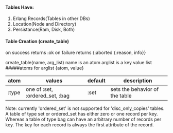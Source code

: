 #### Tables Have:

1. Erlang Records(Tables in other DBs)
2. Location(Node and Directory)
3. Persistance(Ram, Disk, Both)

#### Table Creation (create_table)

on success returns :ok
on failure returns {:aborted {:reason, info}}

create_table(name, arg_list)
name is an atom
arglist is a key value list
#####atoms for arglist {atom, value}

|atom    | values                           | default | description                    |
|--------|----------------------------------|---------|--------------------------------|
|:type   | one of :set, :ordered_set, :bag  | :set    | sets the behavior of the table



Note: currently 'ordered_set' is not supported for 'disc_only_copies' tables. A table of type set or ordered_set has either zero or one record per key. Whereas a table of type bag can have an arbitrary number of records per key. The key for each record is always the first attribute of the record.